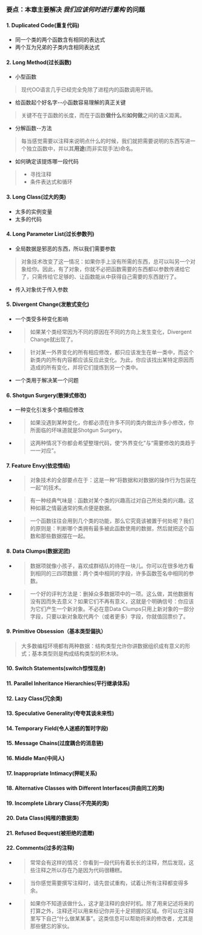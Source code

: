 ### 要点：本章主要解决 *我们应该何时进行重构*  的问题
#### 1. Duplicated Code(重复代码)
* 同一个类的两个函数含有相同的表达式
* 两个互为兄弟的子类内含相同表达式
#### 2. Long Method(过长函数)
* 小型函数
> 现代OO语言几乎已经完全免除了进程内的函数调用开销。
* 给函数起个好名字--小函数容易理解的真正关键
> 关键不在于函数的长度，而在于函数**做什么**和**如何做**之间的语义距离。
* 分解函数--方法
> 每当感觉需要以注释来说明点什么的时候，我们就把需要说明的东西写进一个独立函数中，并以其**用途**(而非实现手法)命名。
* 如何确定该提炼哪一段代码
> * 寻找注释
> * 条件表达式和循环
#### 3. Long Class(过大的类)
* 太多的实例变量
* 太多的代码
#### 4. Long Parameter List(过长参数列)
* 全局数据是邪恶的东西，所以我们需要参数
> 对象技术改变了这一情况：如果你手上没有所需的东西，总可以叫另一个对象给你。因此，有了对象，你就不必把函数需要的东西都以参数传递给它了，只需传给它足够的、让函数能从中获得自己需要的东西就行了。
* 传入对象优于传入参数
#### 5. Divergent Change(发散式变化)
* 一个类受多种变化影响
* > 如果某个类经常因为不同的原因在不同的方向上发生变化，Divergent Change就出现了。
* > 针对某一外界变化的所有相应修改，都只应该发生在单一类中，而这个新类内的所有内容都应该反应此变化。为此，你应该找出某特定原因而造成的所有变化，并将它们提炼到另一个类中。
* 一个类用于解决某一个问题
#### 6. Shotgun Surgery(散弹式修改)
* 一种变化引发多个类相应修改
* > 如果没遇到某种变化，你都必须在许多不同的类内做出许多小修改，你所面临的坏味道就是Shotgun Surgery。
* > 这两种情况下你都会希望整理代码，使“外界变化”与“需要修改的类趋于一一对应”。
#### 7. Feature Envy(依恋情结)
* > 对象技术的全部要点在于：这是一种“将数据和对数据的操作行为包装在一起”的技术。
* > 有一种经典气味是：函数对某个类的兴趣高过对自己所处类的兴趣。这种如慕之情最通常的焦点便是数据。
* > 一个函数往往会用到几个类的功能，那么它究竟该被置于何处呢？我们的原则是：判断哪个类拥有最多被此函数使用的数据，然后就把这个函数和那些数据摆在一起。
#### 8. Data Clumps(数据泥团)
* > 数据项就像小孩子，喜欢成群结队的待在一块儿。你可以在很多地方看到相同的三四项数据：两个类中相同的字段，许多函数签名中相同的参数。
* > 一个好的评判方法是：删掉众多数据项中的一项。这么做，其他数据有没有因而失去意义？如果它们不再有意义，这就是个明确信号：你应该为它们产生一个新对象。不必在意Data Clumps只用上新对象的一部分字段，只要以新对象取代两个（或者更多）字段，你就值回票价了。
#### 9. Primitive Obsession（基本类型偏执）
> 大多数编程环境都有两种数据：结构类型允许你讲数据组织成有意义的形式；基本类型则是构成结构类型的积木块。
#### 10. Switch Statements(switch惊悚现身)
#### 11. Parallel Inheritance Hierarchies(平行继承体系)
#### 12. Lazy Class(冗余类)
#### 13. Speculative Generality(夸夸其谈未来性)
#### 14. Temporary Field(令人迷惑的暂时字段)
#### 15. Message Chains(过度耦合的消息链)
#### 16. Middle Man(中间人)
#### 17. Inappropriate Intimacy(狎昵关系)
#### 18. Alternative Classes with Different Interfaces(异曲同工的类)
#### 19. Incomplete Library Class(不完美的类)
#### 20. Data Class(纯稚的数据类)
#### 21. Refused Bequest(被拒绝的遗赠)
#### 22. Comments(过多的注释)
* > 常常会有这样的情况：你看到一段代码有着长长的注释，然后发现，这些注释之所以存在乃是因为代码很糟糕。
* > 当你感觉需要撰写注释时，请先尝试重构，试着让所有注释都变得多余。
* > 如果你不知道该做什么，这才是注释的良好时机。除了用来记述将来的打算之外，注释还可以用来标记你并无十足把握的区域。你可以在注释里写下自己“什么做某某事”。这类信息可以帮助将来的修改者，尤其是那些健忘的家伙。


